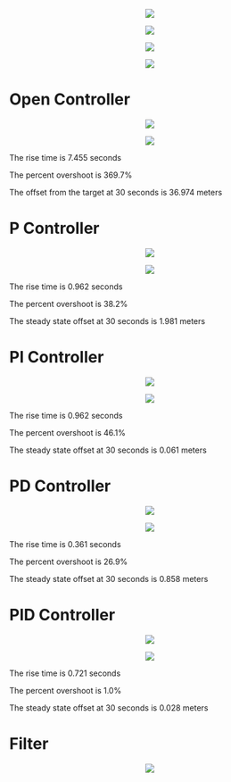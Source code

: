 
<p align="center"> <img src="./misc/controller.png"> </p>

<p align="center"> <img src="./misc/pid.png"> </p>

<p align="center"> <img src="./misc/pid_formula.png"> </p>

<p align="center"> <img src="./misc/pid-control-summary.png"> </p>

# Open Controller

<p align="center"> <img src="./misc/Figure_1_open_controller.png"> </p>
<p align="center"> <img src="./misc/Figure_2_open_controller.png"> </p>

The rise time is 7.455 seconds

The percent overshoot is 369.7%

The offset from the target at 30 seconds is 36.974 meters

# P Controller

<p align="center"> <img src="./misc/Figure_1_P_controller.png"> </p>
<p align="center"> <img src="./misc/Figure_2_P_controller.png"> </p>

The rise time is 0.962 seconds

The percent overshoot is 38.2%

The steady state offset at 30 seconds is 1.981 meters

# PI Controller

<p align="center"> <img src="./misc/Figure_1_PI_controller.png"> </p>
<p align="center"> <img src="./misc/Figure_2_PI_controller.png"> </p>

The rise time is 0.962 seconds

The percent overshoot is 46.1%

The steady state offset at 30 seconds is 0.061 meters

# PD Controller

<p align="center"> <img src="./misc/Figure_1_PD_controller.png"> </p>
<p align="center"> <img src="./misc/Figure_2_PD_controller.png"> </p>

The rise time is 0.361 seconds

The percent overshoot is 26.9%

The steady state offset at 30 seconds is 0.858 meters


# PID Controller

<p align="center"> <img src="./misc/Figure_1_PID_controller.png"> </p>
<p align="center"> <img src="./misc/Figure_2_PID_controller.png"> </p>

The rise time is 0.721 seconds

The percent overshoot is 1.0%

The steady state offset at 30 seconds is 0.028 meters

# Filter

<p align="center"> <img src="./misc/Figure_1_filter.png"> </p>
